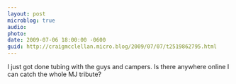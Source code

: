 ```yaml
---
layout: post
microblog: true
audio: 
photo: 
date: 2009-07-06 18:00:00 -0600
guid: http://craigmcclellan.micro.blog/2009/07/07/t2519862795.html
---
```

I just got done tubing with the guys and campers. Is there anywhere online I can catch the whole MJ tribute?
